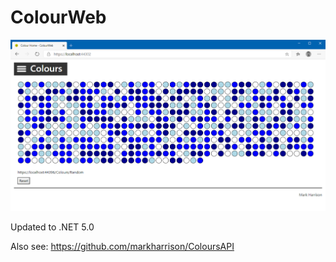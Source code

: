 # ColourWeb

![](docs/imgColourWeb1.png)

Updated to .NET 5.0

Also see: <https://github.com/markharrison/ColoursAPI>

